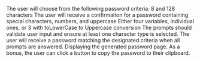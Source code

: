 The user will choose from the following password criteria: 8 and 128 characters
The user will receive a confirmation for a password containing special characters, numbers, and uppercase
Either four variables, individual ones, or 3 with toLowerCase to Uppercase conversion
The prompts should validate user input and ensure at least one character type is selected.
The user will receive a password matching the designated criteria when all prompts are answered. 
Displaying the generated password page.
As a bonus, the user can click a button to copy the password to their clipboard.